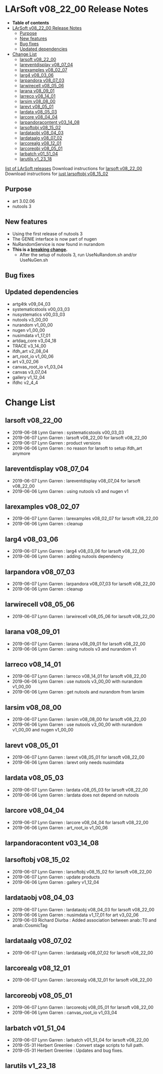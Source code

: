 LArSoft v08_22_00 Release Notes
======================================================================

-   **Table of contents**
-   [LArSoft v08_22_00 Release Notes](#LArSoft-v08_22_00-Release-Notes)
    -   [Purpose](#Purpose)
    -   [New features](#New-features)
    -   [Bug fixes](#Bug-fixes)
    -   [Updated dependencies](#Updated-dependencies)
-   [Change List](#Change-List)
    -   [larsoft v08_22_00](#larsoft-v08_22_00)
    -   [lareventdisplay v08_07_04](#lareventdisplay-v08_07_04)
    -   [larexamples v08_02_07](#larexamples-v08_02_07)
    -   [larg4 v08_03_06](#larg4-v08_03_06)
    -   [larpandora v08_07_03](#larpandora-v08_07_03)
    -   [larwirecell v08_05_06](#larwirecell-v08_05_06)
    -   [larana v08_09_01](#larana-v08_09_01)
    -   [larreco v08_14_01](#larreco-v08_14_01)
    -   [larsim v08_08_00](#larsim-v08_08_00)
    -   [larevt v08_05_01](#larevt-v08_05_01)
    -   [lardata v08_05_03](#lardata-v08_05_03)
    -   [larcore v08_04_04](#larcore-v08_04_04)
    -   [larpandoracontent v03_14_08](#larpandoracontent-v03_14_08)
    -   [larsoftobj v08_15_02](#larsoftobj-v08_15_02)
    -   [lardataobj v08_04_03](#lardataobj-v08_04_03)
    -   [lardataalg v08_07_02](#lardataalg-v08_07_02)
    -   [larcorealg v08_12_01](#larcorealg-v08_12_01)
    -   [larcoreobj v08_05_01](#larcoreobj-v08_05_01)
    -   [larbatch v01_51_04](#larbatch-v01_51_04)
    -   [larutils v1_23_18](#larutils-v1_23_18)

[list of LArSoft releases](LArSoft_release_list)
Download instructions for [larsoft v08_22_00](http://scisoft.fnal.gov/scisoft/bundles/larsoft/v08_22_00/larsoft-v08_22_00.html)
Download instructions for [just larsoftobj v08_15_02](http://scisoft.fnal.gov/scisoft/bundles/larsoftobj/v08_15_02/larsoftobj-v08_15_02.html)

Purpose
--------------------

-   art 3.02.06
-   nutools 3

New features
------------------------------

-   Using the first release of nutools 3
-   The GENIE interface is now part of nugen
-   NuRandomService is now found in nurandom
-   **This is a [breaking change](Breaking_Changes#nutools-v3_00_00).**
    -   After the setup of nutools 3, run UseNuRandom.sh and/or UseNuGen.sh

Bug fixes
------------------------

Updated dependencies
----------------------------------------------

-   artg4tk v09_04_03
-   systematicstools v00_03_03
-   nusystematics v00_03_03
-   nutools v3_00_00
-   nurandom v1_00_00
-   nugen v1_00_00
-   nusimdata v1_17_01
-   artdaq_core v3_04_18
-   TRACE v3_14_00
-   ifdh_art v2_08_04
-   art_root_io v1_00_06
-   art v3_02_06
-   canvas_root_io v1_03_04
-   canvas v3_07_04
-   gallery v1_12_04
-   ifdhc v2_4_4

Change List
============================

larsoft v08_22_00
------------------------------------------

-   2019-06-08 Lynn Garren : systematicstools v00_03_03
-   2019-06-07 Lynn Garren : larsoft v08_22_00 for larsoft v08_22_00
-   2019-06-07 Lynn Garren : product versions
-   2019-06-06 Lynn Garren : no reason for larsoft to setup ifdh_art anymore

lareventdisplay v08_07_04
----------------------------------------------------------

-   2019-06-07 Lynn Garren : lareventdisplay v08_07_04 for larsoft v08_22_00
-   2019-06-06 Lynn Garren : using nutools v3 and nugen v1

larexamples v08_02_07
--------------------------------------------------

-   2019-06-07 Lynn Garren : larexamples v08_02_07 for larsoft v08_22_00
-   2019-06-06 Lynn Garren : cleanup

larg4 v08_03_06
--------------------------------------

-   2019-06-07 Lynn Garren : larg4 v08_03_06 for larsoft v08_22_00
-   2019-06-06 Lynn Garren : adding nutools dependency

larpandora v08_07_03
------------------------------------------------

-   2019-06-07 Lynn Garren : larpandora v08_07_03 for larsoft v08_22_00
-   2019-06-06 Lynn Garren : cleanup

larwirecell v08_05_06
--------------------------------------------------

-   2019-06-07 Lynn Garren : larwirecell v08_05_06 for larsoft v08_22_00

larana v08_09_01
----------------------------------------

-   2019-06-07 Lynn Garren : larana v08_09_01 for larsoft v08_22_00
-   2019-06-06 Lynn Garren : using nutools v3 and nurandom v1

larreco v08_14_01
------------------------------------------

-   2019-06-07 Lynn Garren : larreco v08_14_01 for larsoft v08_22_00
-   2019-06-06 Lynn Garren : use nutools v3_00_00 with nurandom v1_00_00
-   2019-06-06 Lynn Garren : get nutools and nurandom from larsim

larsim v08_08_00
----------------------------------------

-   2019-06-07 Lynn Garren : larsim v08_08_00 for larsoft v08_22_00
-   2019-06-06 Lynn Garren : use nutools v3_00_00 with nurandom v1_00_00 and nugen v1_00_00

larevt v08_05_01
----------------------------------------

-   2019-06-07 Lynn Garren : larevt v08_05_01 for larsoft v08_22_00
-   2019-06-06 Lynn Garren : larevt only needs nusimdata

lardata v08_05_03
------------------------------------------

-   2019-06-07 Lynn Garren : lardata v08_05_03 for larsoft v08_22_00
-   2019-06-06 Lynn Garren : lardata does not depend on nutools

larcore v08_04_04
------------------------------------------

-   2019-06-07 Lynn Garren : larcore v08_04_04 for larsoft v08_22_00
-   2019-06-06 Lynn Garren : art_root_io v1_00_06

larpandoracontent v03_14_08
--------------------------------------------------------------

larsoftobj v08_15_02
------------------------------------------------

-   2019-06-07 Lynn Garren : larsoftobj v08_15_02 for larsoft v08_22_00
-   2019-06-07 Lynn Garren : update products
-   2019-06-06 Lynn Garren : gallery v1_12_04

lardataobj v08_04_03
------------------------------------------------

-   2019-06-07 Lynn Garren : lardataobj v08_04_03 for larsoft v08_22_00
-   2019-06-06 Lynn Garren : nusimdata v1_17_01 for art v3_02_06
-   2019-06-03 Richard Diurba : Added association between anab::T0 and anab::CosmicTag

lardataalg v08_07_02
------------------------------------------------

-   2019-06-07 Lynn Garren : lardataalg v08_07_02 for larsoft v08_22_00

larcorealg v08_12_01
------------------------------------------------

-   2019-06-07 Lynn Garren : larcorealg v08_12_01 for larsoft v08_22_00

larcoreobj v08_05_01
------------------------------------------------

-   2019-06-07 Lynn Garren : larcoreobj v08_05_01 for larsoft v08_22_00
-   2019-06-06 Lynn Garren : canvas_root_io v1_03_04

larbatch v01_51_04
--------------------------------------------

-   2019-06-07 Lynn Garren : larbatch v01_51_04 for larsoft v08_22_00
-   2019-05-31 Herbert Greenlee : Convert stage scripts to full path.
-   2019-05-31 Herbert Greenlee : Updates and bug fixes.

larutils v1_23_18
------------------------------------------
